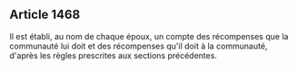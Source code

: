 Article 1468
----
Il est établi, au nom de chaque époux, un compte des récompenses que la
communauté lui doit et des récompenses qu'il doit à la communauté, d'après les
règles prescrites aux sections précédentes.
